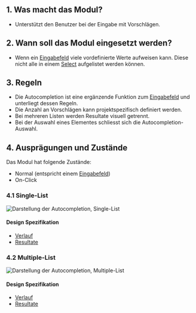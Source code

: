 ## 1. Was macht das Modul?
*   Unterstützt den Benutzer bei der Eingabe mit Vorschlägen.

## 2. Wann soll das Modul eingesetzt werden?
*   Wenn ein [Eingabefeld](https://digital.sbb.ch/de/mobile/elemente/eingabefeld) viele vordefinierte Werte aufweisen kann. Diese nicht alle in einem [Select](https://digital.sbb.ch/de/mobile/elemente/select) aufgelistet werden können.

## 3. Regeln
*   Die Autocompletion ist eine ergänzende Funktion zum [Eingabefeld](https://digital.sbb.ch/de/mobile/elemente/eingabefeld) und unterliegt dessen Regeln.
*   Die Anzahl an Vorschlägen kann projektspezifisch definiert werden.
*   Bei mehreren Listen werden Resultate visuell getrennt.
*   Bei der Auswahl eines Elementes schliesst sich die Autocompletion-Auswahl.

## 4. Ausprägungen und Zustände
Das Modul hat folgende Zustände:
*   Normal (entspricht einem [Eingabefeld](https://digital.sbb.ch/de/mobile/elemente/eingabefeld))
*   On-Click

### 4.1 Single-List
![Darstellung der Autocompletion, Single-List](https://raw.githubusercontent.com/sbb-design-systems/design-system-mobile-documentation/master/documentation/modules/autocompletion/images/MM16_Single_List.png 'class: image')

#### Design Spezifikation
*   [Verlauf](https://sbb.invisionapp.com/d/main#/console/14051805/322943577/inspect)
*   [Resultate](https://sbb.invisionapp.com/d/main#/console/14051805/322943578/inspect)

### 4.2 Multiple-List
![Darstellung der Autocompletion, Multiple-List](https://raw.githubusercontent.com/sbb-design-systems/design-system-mobile-documentation/master/documentation/modules/autocompletion/images/MM16_Multiple_List.png 'class: image')

#### Design Spezifikation
*   [Verlauf](https://sbb.invisionapp.com/d/main#/console/14051805/322943579/inspect)
*   [Resultate](https://sbb.invisionapp.com/d/main#/console/14051805/322943580/inspect)


